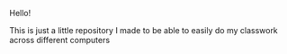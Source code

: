 Hello!

This is just a little repository I made to be able to easily do my classwork across different computers
